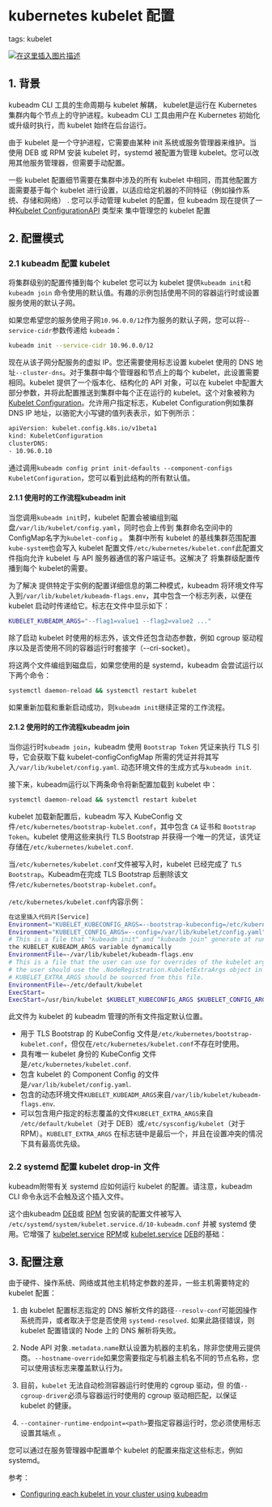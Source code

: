 #  kubernetes kubelet 配置
tags: kubelet
<!-- catalog: ~配置~ -->

[
![在这里插入图片描述](https://img-blog.csdnimg.cn/60087a6b79ca40e8a87cd2d0dd85a9d4.jpeg#pic_center)](https://www.callofduty.com/cn/zh)


##  1. 背景
kubeadm CLI 工具的生命周期与 kubelet 解耦， kubelet是运行在 Kubernetes 集群内每个节点上的守护进程。kubeadm CLI 工具由用户在 Kubernetes 初始化或升级时执行，而 kubelet 始终在后台运行。

由于 kubelet 是一个守护进程，它需要由某种 init 系统或服务管理器来维护。当使用 DEB 或 RPM 安装 kubelet 时，systemd 被配置为管理 kubelet。您可以改用其他服务管理器，但需要手动配置。

一些 kubelet 配置细节需要在集群中涉及的所有 kubelet 中相同，而其他配置方面需要基于每个 kubelet 进行设置，以适应给定机器的不同特征（例如操作系统、存储和网络） . 您可以手动管理 kubelet 的配置，但 kubeadm 现在提供了一种[Kubelet ConfigurationAPI](https://kubernetes.io/docs/reference/config-api/kubelet-config.v1beta1/) 类型来 集中管理您的 kubelet 配置


##  2. 配置模式

###  2.1 kubeadm 配置 kubelet
将集群级别的配置传播到每个 kubelet
您可以为 kubelet 提供`kubeadm init`和`kubeadm join` 命令使用的默认值。有趣的示例包括使用不同的容器运行时或设置服务使用的默认子网。

如果您希望您的服务使用子网`10.96.0.0/12`作为服务的默认子网，您可以将-`-service-cidr`参数传递给 `kubeadm`：

```bash
kubeadm init --service-cidr 10.96.0.0/12
```
现在从该子网分配服务的虚拟 IP。您还需要使用标志设置 kubelet 使用的 DNS 地址`--cluster-dns`。对于集群中每个管理器和节点上的每个 kubelet，此设置需要相同。kubelet 提供了一个版本化、结构化的 API 对象，可以在 kubelet 中配置大部分参数，并将此配置推送到集群中每个正在运行的 kubelet。这个对象被称为 [Kubelet Configuration](https://kubernetes.io/docs/reference/config-api/kubelet-config.v1beta1/)。允许用户指定标志，Kubelet Configuration例如集群 DNS IP 地址，以骆驼大小写键的值列表表示，如下例所示：

```bash
apiVersion: kubelet.config.k8s.io/v1beta1
kind: KubeletConfiguration
clusterDNS:
- 10.96.0.10
```


通过调用`kubeadm config print init-defaults --component-configs KubeletConfiguration`，您可以看到此结构的所有默认值。

#### 2.1.1 使用时的工作流程kubeadm init 
当您调用`kubeadm init`时，kubelet 配置会被编组到磁盘`/var/lib/kubelet/config.yaml`，同时也会上传到 集群命名空间中的ConfigMap名字为`kubelet-config` 。 集群中所有 kubelet 的基线集群范围配置`kube-system`也会写入 kubelet 配置文件`/etc/kubernetes/kubelet.conf`此配置文件指向允许 kubelet 与 API 服务器通信的客户端证书。这解决了 将集群级配置传播到每个 kubelet的需要。

为了解决 提供特定于实例的配置详细信息的第二种模式，kubeadm 将环境文件写入到`/var/lib/kubelet/kubeadm-flags.env`，其中包含一个标志列表，以便在 kubelet 启动时传递给它。标志在文件中显示如下：

```bash
KUBELET_KUBEADM_ARGS="--flag1=value1 --flag2=value2 ..."
```

除了启动 kubelet 时使用的标志外，该文件还包含动态参数，例如 cgroup 驱动程序以及是否使用不同的容器运行时套接字（--cri-socket）。

将这两个文件编组到磁盘后，如果您使用的是 systemd，kubeadm 会尝试运行以下两个命令：

```bash
systemctl daemon-reload && systemctl restart kubelet
```

如果重新加载和重新启动成功，则`kubeadm init`继续正常的工作流程。
####  2.1.2 使用时的工作流程kubeadm join 
当你运行时`kubeadm join`，kubeadm 使用 `Bootstrap Token` 凭证来执行 TLS 引导，它会获取下载 kubelet-configConfigMap 所需的凭证并将其写入`/var/lib/kubelet/config.yaml`. 动态环境文件的生成方式与`kubeadm init`.

接下来，kubeadm运行以下两条命令将新配置加载到 kubelet 中：

```bash
systemctl daemon-reload && systemctl restart kubelet
```
kubelet 加载新配置后，kubeadm 写入 KubeConfig 文件`/etc/kubernetes/bootstrap-kubelet.conf`，其中包含 `CA` 证书和 `Bootstrap Token`。kubelet 使用这些来执行 TLS Bootstrap 并获得一个唯一的凭证，该凭证存储在`/etc/kubernetes/kubelet.conf`.

当`/etc/kubernetes/kubelet.conf`文件被写入时，kubelet 已经完成了 `TLS Bootstrap`。Kubeadm在完成 TLS Bootstrap 后删除该文件`/etc/kubernetes/bootstrap-kubelet.conf`。

`/etc/kubernetes/kubelet.conf`内容示例：
```bash
在这里插入代码片[Service]
Environment="KUBELET_KUBECONFIG_ARGS=--bootstrap-kubeconfig=/etc/kubernetes/bootstrap-kubelet.conf --kubeconfig=/etc/kubernetes/kubelet.conf"
Environment="KUBELET_CONFIG_ARGS=--config=/var/lib/kubelet/config.yaml"
# This is a file that "kubeadm init" and "kubeadm join" generate at runtime, populating
the KUBELET_KUBEADM_ARGS variable dynamically
EnvironmentFile=-/var/lib/kubelet/kubeadm-flags.env
# This is a file that the user can use for overrides of the kubelet args as a last resort. Preferably,
# the user should use the .NodeRegistration.KubeletExtraArgs object in the configuration files instead.
# KUBELET_EXTRA_ARGS should be sourced from this file.
EnvironmentFile=-/etc/default/kubelet
ExecStart=
ExecStart=/usr/bin/kubelet $KUBELET_KUBECONFIG_ARGS $KUBELET_CONFIG_ARGS $KUBELET_KUBEADM_ARGS $KUBELET_EXTRA_ARGS
```
此文件为 kubelet 的 kubeadm 管理的所有文件指定默认位置。

 - 用于 TLS Bootstrap 的 KubeConfig 文件是`/etc/kubernetes/bootstrap-kubelet.conf`，但仅在`/etc/kubernetes/kubelet.conf`不存在时使用。
 - 具有唯一 kubelet 身份的 KubeConfig 文件是`/etc/kubernetes/kubelet.conf`.
 - 包含 kubelet 的 Component Config 的文件是`/var/lib/kubelet/config.yaml`.
 - 包含的动态环境文件`KUBELET_KUBEADM_ARGS`来自`/var/lib/kubelet/kubeadm-flags.env`.
 - 可以包含用户指定的标志覆盖的文件`KUBELET_EXTRA_ARGS`来自 `/etc/default/kubelet`（对于 DEB）或`/etc/sysconfig/kubelet`（对于 RPM）。`KUBELET_EXTRA_ARGS` 在标志链中是最后一个，并且在设置冲突的情况下具有最高优先级。

### 2.2  systemd 配置 kubelet drop-in 文件
kubeadm附带有关 systemd 应如何运行 kubelet 的配置。请注意，kubeadm CLI 命令永远不会触及这个插入文件。

这个由kubeadm [DEB](https://github.com/kubernetes/release/blob/master/cmd/kubepkg/templates/latest/deb/kubeadm/10-kubeadm.conf)或 [RPM](https://github.com/kubernetes/release/blob/master/cmd/kubepkg/templates/latest/rpm/kubeadm/10-kubeadm.conf) 包安装的配置文件被写入 `/etc/systemd/system/kubelet.service.d/10-kubeadm.conf` 并被 systemd 使用。它增强了 [kubelet.service](https://github.com/kubernetes/release/blob/master/cmd/kubepkg/templates/latest/rpm/kubelet/kubelet.service) [RPM](https://github.com/kubernetes/release/blob/master/cmd/kubepkg/templates/latest/rpm/kubelet/kubelet.service)或 [kubelet.service](https://github.com/kubernetes/release/blob/master/cmd/kubepkg/templates/latest/deb/kubelet/lib/systemd/system/kubelet.service) [DEB](https://github.com/kubernetes/release/blob/master/cmd/kubepkg/templates/latest/deb/kubelet/lib/systemd/system/kubelet.service)的基础：

##  3. 配置注意
由于硬件、操作系统、网络或其他主机特定参数的差异，一些主机需要特定的 kubelet 配置：
1. 由 kubelet 配置标志指定的 DNS 解析文件的路径`--resolv-conf`可能因操作系统而异，或者取决于您是否使用 `systemd-resolved`. 如果此路径错误，则 kubelet 配置错误的 Node 上的 DNS 解析将失败。

2. Node API 对象`.metadata.name`默认设置为机器的主机名，除非您使用云提供商。`--hostname-override`如果您需要指定与机器主机名不同的节点名称，您可以使用该标志来覆盖默认行为。

3. 目前，`kubelet` 无法自动检测容器运行时使用的 cgroup 驱动，但 的值`--cgroup-driver`必须与容器运行时使用的 cgroup 驱动相匹配，以保证 kubelet 的健康。

4. `--container-runtime-endpoint=<path>`要指定容器运行时，您必须使用标志设置其端点 。

您可以通过在服务管理器中配置单个 kubelet 的配置来指定这些标志，例如 systemd。

参考：

 - [Configuring each kubelet in your cluster using kubeadm](https://kubernetes.io/docs/setup/production-environment/tools/kubeadm/kubelet-integration/)

